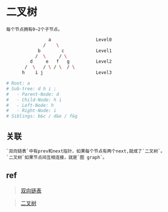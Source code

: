 # 二叉树

    每个节点拥有0~2个子节点。

```bash
                a                 Level0
              /    \
            b        c            Level1
           /  \     / \
         d     e   f   g          Level2
       /  \   / \ / \  / \
      h    i j                    Level3

# Root: a
# Sub-tree: d h i ; 
#   - Parent-Node: d
#   - Child-Node: h i
#   - Left-Node: h
#   - Right-Node: i
# Siblings: b&c / d&e / f&g
```


## 关联

    `双向链表`中有prev和next指针，如果每个节点有两个next,就成了`二叉树`。
    `二叉树`如果节点间互相连接，就是`图 graph`。

## ref

> [双向链表](ds-linkedlist.md)  

> [二叉树](ds-binary-tree.md)  
